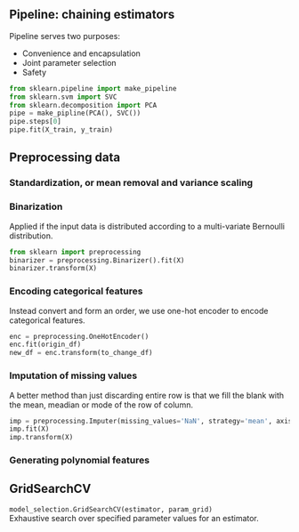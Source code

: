 ## Pipeline: chaining estimators
Pipeline serves two purposes:
- Convenience and encapsulation 
- Joint parameter selection
- Safety  

```python
from sklearn.pipeline import make_pipeline
from sklearn.svm import SVC
from sklearn.decomposition import PCA
pipe = make_pipline(PCA(), SVC())
pipe.steps[0]
pipe.fit(X_train, y_train)
```

## Preprocessing data
### Standardization, or mean removal and variance scaling

### Binarization
Applied if the input data is distributed according to a multi-variate Bernoulli distribution.
```python
from sklearn import preprocessing
binarizer = preprocessing.Binarizer().fit(X)
binarizer.transform(X)
```

### Encoding categorical features
Instead convert and form an order, we use one-hot encoder to encode categorical features.
```python
enc = preprocessing.OneHotEncoder()
enc.fit(origin_df)
new_df = enc.transform(to_change_df)
```

### Imputation of missing values
A better method than just discarding entire row is that we fill the blank with the mean, meadian or mode of the row of column.
```python
imp = preprocessing.Imputer(missing_values='NaN', strategy='mean', axis=0)
imp.fit(X)
imp.transform(X)
```

### Generating polynomial features


## GridSearchCV
`model_selection.GridSearchCV(estimator, param_grid)`  
Exhaustive search over specified parameter values for an estimator. 






